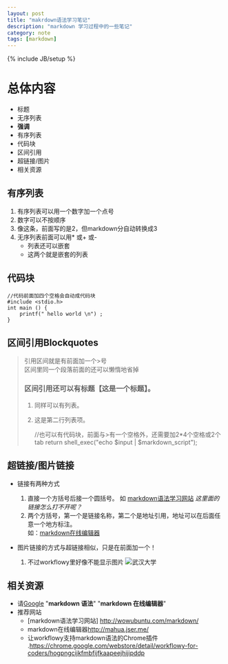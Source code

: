 ```yaml
---
layout: post
title: "makrdown语法学习笔记"
description: "markdown 学习过程中的一些笔记"
category: note
tags: [markdown]
---
```

{% include JB/setup %}
<link rel="stylesheet" href="http://yandex.st/highlightjs/7.3/styles/default.min.css">
<script src="http://yandex.st/highlightjs/7.3/highlight.min.js"></script>

# 总体内容 #
* 标题
* 无序列表
* __强调__
* 有序列表
* 代码块
* 区间引用 
* 超链接/图片
* 相关资源


## 有序列表 ##

1. 有序列表可以用一个数字加一个点号
2. 数字可以不按顺序
2. 像这条，前面写的是2，但markdown分自动转换成3
4. 无序列表前面可以用* 或+ 或- 
	* 列表还可以嵌套
	* 这两个就是嵌套的列表
 
## 代码块 ##
	//代码前面加四个空格会自动成代码块
	#include <stdio.h> 
	int main () {
		printf(" hello world \n") ;
	} 

## 区间引用Blockquotes ##
>引用区间就是有前面加一个>号  
区间里同一个段落前面的还可以懒惰地省掉  
> ### 区间引用还可以有标题【这是一个标题】。
> 
> 1.   同样可以有列表。
> 1.   这是第二行列表项。
>   
> 
>         //也可以有代码块，前面与>有一个空格外，还需要加2*4个空格或2个tab
>         return shell_exec("echo $input | $markdown_script");

## 超链接/图片链接 ##
* 链接有两种方式
	1. 直接一个方括号后接一个圆括号。
如 [markdown语法学习网站](http://wowubuntu.com/markdown/ "wowubuntu")  _这里面的链接怎么打不开呢？_
	2. 两个方括号，第一个是链接名称，第二个是地址引用，地址可以在后面任意一个地方标注。  
	如：[markdown在线编辑器][markdown online edit]

* 图片链接的方式与超链接相似，只是在前面加一个！
	1. 不过workflowy里好像不能显示图片 ![武汉大学](http://www.whu.edu.cn/img/main.jpg)


## 相关资源 ##
* 请[Google](https://www.google.com) "**markdown 语法**" "**markdown 在线编辑器**"
* 推荐网站
	- [markdown语法学习网站] <http://wowubuntu.com/markdown/>
	- markdown在线编辑器<http://mahua.jser.me/>
	- 让workflowy支持markdown语法的Chrome插件 .<https://chrome.google.com/webstore/detail/workflowy-for-coders/hogpngcijkfmbfijfkaapeejhijipddp>



[markdown online edit]: http://mahua.jser.me/ "mahua"  